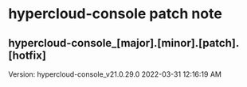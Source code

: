 # hypercloud-console patch note
## hypercloud-console_[major].[minor].[patch].[hotfix]
Version: hypercloud-console_v21.0.29.0
2022-03-31  12:16:19 AM
